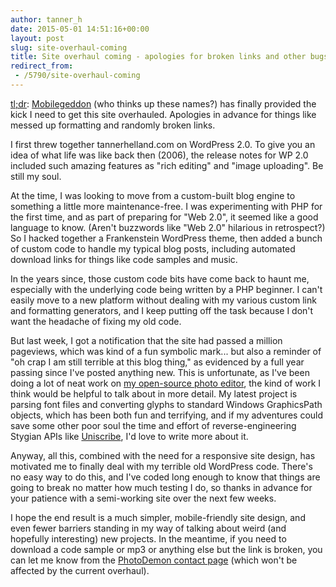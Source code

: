 ```yaml
---
author: tanner_h
date: 2015-05-01 14:51:16+00:00
layout: post
slug: site-overhaul-coming
title: Site overhaul coming - apologies for broken links and other bugs
redirect_from:
 - /5790/site-overhaul-coming
---
```


[tl;dr](http://en.wikipedia.org/wiki/TL;DR): [Mobilegeddon](http://googlewebmastercentral.blogspot.com/2015/02/finding-more-mobile-friendly-search.html) (who thinks up these names?) has finally provided the kick I need to get this site overhauled.  Apologies in advance for things like messed up formatting and randomly broken links.

I first threw together tannerhelland.com on WordPress 2.0.  To give you an idea of what life was like back then (2006), the release notes for WP 2.0 included such amazing features as "rich editing" and "image uploading".  Be still my soul.

At the time, I was looking to move from a custom-built blog engine to something a little more maintenance-free.  I was experimenting with PHP for the first time, and as part of preparing for "Web 2.0", it seemed like a good language to know.  (Aren't buzzwords like "Web 2.0" hilarious in retrospect?)  So I hacked together a Frankenstein WordPress theme, then added a bunch of custom code to handle my typical blog posts, including automated download links for things like code samples and music.

In the years since, those custom code bits have come back to haunt me, especially with the underlying code being written by a PHP beginner.  I can't easily move to a new platform without dealing with my various custom link and formatting generators, and I keep putting off the task because I don't want the headache of fixing my old code.

But last week, I got a notification that the site had passed a million pageviews, which was kind of a fun symbolic mark... but also a reminder of "oh crap I am still terrible at this blog thing," as evidenced by a full year passing since I've posted anything new.  This is unfortunate, as I've been doing a lot of neat work on [my open-source photo editor](https://photodemon.org/), the kind of work I think would be helpful to talk about in more detail.  My latest project is parsing font files and converting glyphs to standard Windows GraphicsPath objects, which has been both fun and terrifying, and if my adventures could save some other poor soul the time and effort of reverse-engineering Stygian APIs like [Uniscribe](http://en.wikipedia.org/wiki/Uniscribe), I'd love to write more about it.

Anyway, all this, combined with the need for a responsive site design, has motivated me to finally deal with my terrible old WordPress code.  There's no easy way to do this, and I've coded long enough to know that things are going to break no matter how much testing I do, so thanks in advance for your patience with a semi-working site over the next few weeks.

I hope the end result is a much simpler, mobile-friendly site design, and even fewer barriers standing in my way of talking about weird (and hopefully interesting) new projects.  In the meantime, if you need to download a code sample or mp3 or anything else but the link is broken, you can let me know from the [PhotoDemon contact page](https://photodemon.org/about/) (which won't be affected by the current overhaul).
